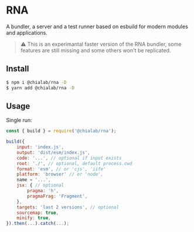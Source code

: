 # RNA

A bundler, a server and a test runner based on esbuild for modern modules and applications.

> ⚠️ This is an experimantal faster version of the RNA bundler, some features are still missing and some others won't be replicated.

## Install

```sh
$ npm i @chialab/rna -D
$ yarn add @chialab/rna -D
```

## Usage

Single run:

```js
const { build } = require('@chialab/rna');

build({
    input: 'index.js',
    output: 'dist/esm/index.js',
    code: '...', // optional if input exists
    root: './', // optional, default process.cwd
    format: 'esm', // or 'cjs', 'iife'
    platform: 'browser' // or 'node',
    name = '...',
    jsx: { // optional
        pragma: 'h',
        pragmaFrag: 'Fragment',
    },
    targets: 'last 2 versions', // optional
    sourcemap: true,
    minify: true,
}).then(...).catch(...);
```
